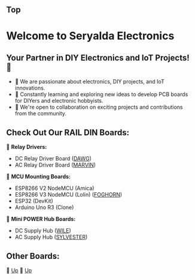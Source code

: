 ## Top

# Welcome to Seryalda Electronics
## Your Partner in DIY Electronics and IoT Projects! 👋

- 👀 We are passionate about electronics, DIY projects, and IoT innovations.
- 🌱 Constantly learning and exploring new ideas to develop PCB boards for DIYers and electronic hobbyists.
- 🤝 We're open to collaboration on exciting projects and contributions from the community.

## Check Out Our RAIL DIN Boards:

🔌 **Relay Drivers:** 
  - DC Relay Driver Board ([DAWG](https://github.com/seryalda/dawg))
  - AC Relay Driver Board ([MARVIN](https://github.com/seryalda/marvin))

🌟 **MCU Mounting Boards:**
  - ESP8266 V2 NodeMCU (Amica)
  - ESP8266 V3 NodeMCU (Lolin) ([FOGHORN](https://github.com/seryalda/foghorn))
  - ESP32 (DevKit)
  - Arduino Uno R3 (Clone)

🔋 **Mini POWER Hub Boards:**
  - DC Supply Hub ([WILE](https://github.com/seryalda/wile))
  - AC Supply Hub ([SYLVESTER](https://github.com/seryalda/sylvester))

## Other Boards:

🔗 [Up](#top)
🔗 [Up](#welcome-to-seryalda-electronics)


<!--

1. **Integrated Circuits (IC)**
2. **Microcontrollers**
3. **Transformers**
4. **Batteries**
5. **Fuses**
6. **Relays**
7. **Switches**
8. **Motors**
9. **Circuit Breakers**
10. **Terminals and Connectors**
11. **Resistors**
12. **Capacitors**
13. **Inductive Components (Including Transformers)**
14. **Piezoelectric Devices (Crystals, Resonators)**
15. **Diodes**
16. **Transistors**
17. **Electrical Wires & Power Cables**
18. **Solar Cells**
19. **Light Emitting Diodes (LEDs)**
20. **Digital and Analog Sensors**
21. **Current Sensors**
22. **Voltage Sensors**
23. **Voltage Meters**
24. **Current Meters**
25. **Printed Circuit Boards**
26. **RAIL DIN PCB Boards for Power Supplies**
27. **RAIL DIN PCB Boards for Power Distribution**
28. **RAIL DIN PCB Boards for Relay Switching**
29. **RAIL DIN PCB Boards for Mounting Microcontrollers**
30. **RAIL DIN PCB Boards for Interfacing with Sensors**
31. **RAIL DIN PCB Boards for Interfacing with Computers**

-->
